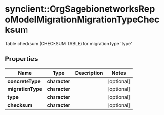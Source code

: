 # synclient::OrgSagebionetworksRepoModelMigrationMigrationTypeChecksum

Table checksum (CHECKSUM TABLE) for migration type 'type'

## Properties
Name | Type | Description | Notes
------------ | ------------- | ------------- | -------------
**concreteType** | **character** |  | [optional] 
**migrationType** | **character** |  | [optional] 
**type** | **character** |  | [optional] 
**checksum** | **character** |  | [optional] 


